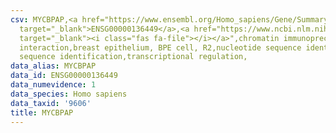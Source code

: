 ```yaml
---
csv: MYCBPAP,<a href="https://www.ensembl.org/Homo_sapiens/Gene/Summary?db=core;g=ENSG00000136449"
  target="_blank">ENSG00000136449</a>,<a href="https://www.ncbi.nlm.nih.gov/pubmed/22863008"
  target="_blank"><i class="fas fa-file"></i></a>",chromatin immunoprecipitation assay,direct
  interaction,breast epithelium, BPE cell, R2,nucleotide sequence identification,nucleotide
  sequence identification,transcriptional regulation,
data_alias: MYCBPAP
data_id: ENSG00000136449
data_numevidence: 1
data_species: Homo sapiens
data_taxid: '9606'
title: MYCBPAP
---
```

